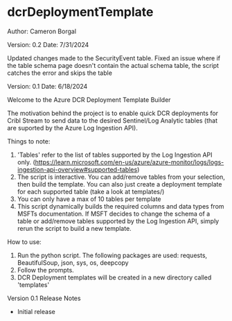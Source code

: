 # dcrDeploymentTemplate
Author: Cameron Borgal

Version: 0.2
Date: 7/31/2024

Updated changes made to the SecurityEvent table.
Fixed an issue where if the table schema page doesn't contain the actual schema table, the script catches the error and skips the table


Version: 0.1
Date: 6/18/2024

Welcome to the Azure DCR Deployment Template Builder

The motivation behind the project is to enable quick DCR deployments for Cribl Stream to send data to the desired Sentinel/Log Analytic tables (that are suported by the Azure Log Ingestion API).

Things to note:
1. 'Tables' refer to the list of tables supported by the Log Ingestion API only. (https://learn.microsoft.com/en-us/azure/azure-monitor/logs/logs-ingestion-api-overview#supported-tables)
2. The script is interactive. You can add/remove tables from your selection, then build the template. You can also just create a deployment template for each supported table (take a look at templates/)
3. You can only have a max of 10 tables per template
4. This script dynamically builds the required columns and data types from MSFTs documentation. If MSFT decides to change the schema of a table or add/remove tables supported by the Log Ingestion API, simply rerun the script to build a new template.

How to use:
1. Run the python script. The following packages are used: requests, BeautifulSoup, json, sys, os, deepcopy
2. Follow the prompts.
3. DCR Deployment templates will be created in a new directory called 'templates'

Version 0.1 Release Notes
* Initial release